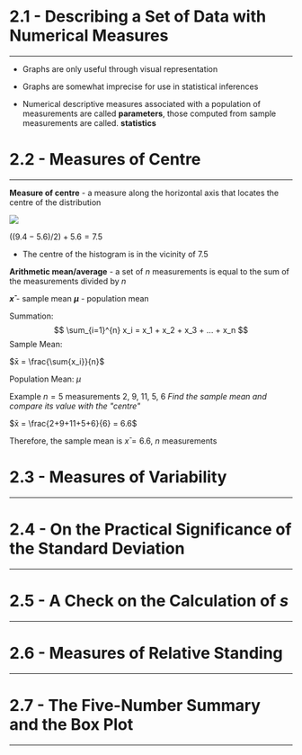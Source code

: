 # 2.1 - Describing a Set of Data with Numerical Measures

---

- Graphs are only useful through visual representation
- Graphs are somewhat imprecise for use in statistical inferences

- Numerical descriptive measures associated with a population of measurements are called **parameters**, those computed from sample measurements are called. **statistics**


# 2.2 - Measures of Centre

---
**Measure of centre** - a measure along the horizontal axis that locates the centre of the distribution

![](Pasted%20image%2020250512172636.png)

$((9.4 - 5.6) /2 ) + 5.6 = 7.5$

- The centre of the histogram is in the vicinity of 7.5

**Arithmetic mean/average** - a set of $n$ measurements is equal to the sum of the measurements divided by $n$

**$x̄$** - sample mean
**$µ$** - population mean


Summation:
$$
\sum_{i=1}^{n} x_i = x_1 + x_2 + x_3 + ... + x_n
$$
Sample Mean:

$x̄ = \frac{\sum{x_i}}{n}$

Population Mean: $µ$


Example
$n = 5$ measurements 2, 9, 11, 5, 6
_Find the sample mean and compare its value with the "centre"_

$x̄ = \frac{2+9+11+5+6}{6} = 6.6$


Therefore, the sample mean is $x̄ = 6.6$, $n$ measurements 




# 2.3 - Measures of Variability

---
# 2.4 - On the Practical Significance of the Standard Deviation

---
# 2.5 - A Check on the Calculation of _s_

---
# 2.6 - Measures of Relative Standing

---
# 2.7 - The Five-Number Summary and the Box Plot

---